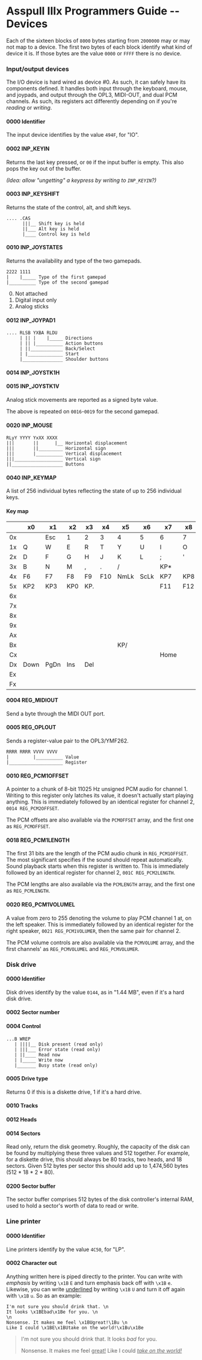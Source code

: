 # Asspull IIIx Programmers Guide -- Devices

Each of the sixteen blocks of `8000` bytes starting from `2000000` may or may not map to a device. The first two bytes of each block identify what kind of device it is. If those bytes are the value `0000` or `FFFF` there is no device.

### Input/output devices

The I/O device is hard wired as device #0. As such, it can safely have its components defined.
It handles both input through the keyboard, mouse, and joypads, and output through the OPL3, MIDI-OUT, and dual PCM channels. As such, its registers act differently depending on if you're *reading* or *writing*.

#### 0000	Identifier

The input device identifies by the value `494F`, for "IO".

#### 0002	INP_KEYIN

Returns the last key pressed, or `00` if the input buffer is empty. This also pops the key out of the buffer.

*(Idea: allow "ungetting" a keypress by writing to `INP_KEYIN`?)*

#### 0003	INP_KEYSHIFT

Returns the state of the control, alt, and shift keys.

    .... .CAS
          |||__ Shift key is held
          ||___ Alt key is held
          |____ Control key is held

#### 0010	INP_JOYSTATES

Returns the availability and type of the two gamepads.

    2222 1111
    |    |_____ Type of the first gamepad
    |__________ Type of the second gamepad

0. Not attached
1. Digital input only
2. Analog sticks

#### 0012	INP_JOYPAD1

    .... RLSB YXBA RLDU
         | || |    |_____ Directions
         | || |__________ Action buttons
         | ||____________ Back/Select
         | |_____________ Start
         |_______________ Shoulder buttons

#### 0014	INP_JOYSTK1H
#### 0015	INP_JOYSTK1V

Analog stick movements are reported as a signed byte value.

The above is repeated on `0016`-`0019` for the second gamepad.

#### 0020	INP_MOUSE

    RLyY YYYY YxXX XXXX
    |||       ||      |__ Horizontal displacement
    |||       ||_________ Horizontal sign
    |||       |__________ Vertical displacement
    |||__________________ Vertical sign
    ||___________________ Buttons

#### 0040	INP_KEYMAP

A list of 256 individual bytes reflecting the state of up to 256 individual keys.

#### Key map

|      | x0   | x1   | x2   | x3   | x4   | x5   | x6   | x7   | x8   | x9    | xA   | xB   | xC   | xD   | xE   | xF   |
| ---- | ---- | ---- | ---- | ---- | ---- | ---- | ---- | ---- | ---- | ----- | ---- | ---- | ---- | ---- | ---- | ---- |
| 0x   |      | Esc  | 1    | 2    | 3    | 4    | 5    | 6    | 7    | 8     | 9    | 0    | -    | =    | Back | Tab  |
| 1x   | Q    | W    | E    | R    | T    | Y    | U    | I    | O    | P     | [    | ]    | Retn |      | A    | S    |
| 2x   | D    | F    | G    | H    | J    | K    | L    | ;    | '    | `     |      | \    | Z    | X    | C    | V    |
| 3x   | B    | N    | M    | ,    | .    | /    |      | KP*  |      | Space | CpLk | F1   | F2   | F3   | F4   | F5   |
| 4x   | F6   | F7   | F8   | F9   | F10  | NmLk | ScLk | KP7  | KP8  | KP9   | KP-  | KP4  | KP5  | KP6  | KP+  | KP1  |
| 5x   | KP2  | KP3  | KP0  | KP.  |      |      |      | F11  | F12  |       |      |      |      |      |      |      |
| 6x   |      |      |      |      |      |      |      |      |      |       |      |      |      |      |      |      |
| 7x   |      |      |      |      |      |      |      |      |      |       |      |      |      |      |      |      |
| 8x   |      |      |      |      |      |      |      |      |      |       |      |      |      |      |      |      |
| 9x   |      |      |      |      |      |      |      |      |      |       |      |      | KPEn |      |      |      |
| Ax   |      |      |      |      |      |      |      |      |      |       |      |      |      |      |      |      |
| Bx   |      |      |      |      |      | KP/  |      |      |      |       |      |      |      |      |      |      |
| Cx   |      |      |      |      |      |      |      | Home |      | PgUp  |      | Up   |      | Left |      | End  |
| Dx   | Down | PgDn | Ins  | Del  |      |      |      |      |      |       |      |      |      |      |      |      |
| Ex   |      |      |      |      |      |      |      |      |      |       |      |      |      |      |      |      |
| Fx   |      |      |      |      |      |      |      |      |      |       |      |      |      |      |      |      |

#### 0004 REG_MIDIOUT

Send a byte through the MIDI OUT port.

#### 0005 REG_OPLOUT

Sends a register-value pair to the OPL3/YMF262.

    RRRR RRRR VVVV VVVV
    |         |__________ Value
    |____________________ Register

#### 0010 REG_PCM1OFFSET

A pointer to a chunk of 8-bit 11025 Hz unsigned PCM audio for channel 1. Writing to this register only latches its value, it doesn't actually start playing anything. This is immediately followed by an identical register for channel 2, `0014 REG_PCM2OFFSET`.

The PCM offsets are also available via the `PCMOFFSET` array, and the first one as `REG_PCMOFFSET`.

#### 0018	REG_PCM1LENGTH

The first 31 bits are the length of the PCM audio chunk in `REG_PCM1OFFSET`. The most significant specifies if the sound should repeat automatically. Sound playback starts when this register is written to. This is immediately followed by an identical register for channel 2, `001C REG_PCM2LENGTH`.

The PCM lengths are also available via the `PCMLENGTH` array, and the first one as `REG_PCMLENGTH`.

#### 0020 REG_PCM1VOLUMEL

A value from zero to 255 denoting the volume to play PCM channel 1 at, on the left speaker. This is immediately followed by an identical register for the right speaker, `0021 REG_PCM1VOLUMER`, then the same pair for channel 2.

The PCM volume controls are also available via the `PCMVOLUME` array, and the first channels' as `REG_PCMVOLUMEL` and `REG_PCMVOLUMER`.

### Disk drive

#### 0000	Identifier

Disk drives identify by the value `0144`, as in "1.44 MB", even if it's a hard disk drive.

#### 0002	Sector number

#### 0004	Control

    ...B WREP
       | ||||__ Disk present (read only)
       | |||___ Error state (read only)
       | ||____ Read now
       | |_____ Write now
       |_______ Busy state (read only)

#### 0005	Drive type

Returns 0 if this is a diskette drive, 1 if it's a hard drive.

#### 0010	Tracks
#### 0012	Heads
#### 0014	Sectors

Read only, return the disk geometry. Roughly, the capacity of the disk can be found by multiplying these three values and 512 together. For example, for a diskette drive, this should always be 80 tracks, two heads, and 18 sectors. Given 512 bytes per sector this should add up to 1,474,560 bytes (512 * 18 * 2 * 80).

#### 0200	Sector buffer

The sector buffer comprises 512 bytes of the disk controller's internal RAM, used to hold a sector's worth of data to read or write.

### Line printer

#### 0000	Identifier

Line printers identify by the value `4C50`, for "LP".

#### 0002	Character out

Anything written here is piped directly to the printer. You can write with <em>emphasis</em> by writing `\x1B` `E` and turn emphasis back off with `\x1B` `e`. Likewise, you can write <u>underlined</u> by writing `\x1B` `U` and turn it off again with `\x1B` `u`. So as an example:

````
I'm not sure you should drink that. \n
It looks \x1BEbad\x1Be for you. \n
\n
Nonsense. It makes me feel \x1BUgreat!\1Bu \n
Like I could \x1BE\x1BUtake on the world!\x1Bu\x1Be
````

> I'm not sure you should drink that.
> It looks *bad* for you.
> 
> Nonsense. It makes me feel <u>great!</u>
> Like I could *<u>take on the world!</u>*
